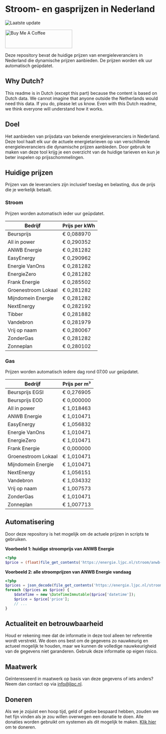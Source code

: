 # Stroom- en gasprijzen in Nederland

![Laatste update](https://img.shields.io/badge/laatste%20update-2023--07--29%2004%3A00%20CET-brightgreen)

<a href="https://www.buymeacoffee.com/Lars-" target="_blank"><img src="https://cdn.buymeacoffee.com/buttons/v2/default-orange.png" alt="Buy Me A Coffee" height="60" style="height: 60px !important;width: 217px !important;" ></a>

Deze repository bevat de huidige prijzen van energieleveranciers in Nederland die dynamische prijzen aanbieden. De prijzen worden elk uur automatisch geüpdatet.

## Why Dutch?

This readme is in Dutch (except this part) because the content is based on Dutch data. We cannot imagine that anyone outside the Netherlands would need this data. If you do, please let us know. Even with this Dutch readme, we think
everyone will understand how it works.

## Doel

Het aanbieden van prijsdata van bekende energieleveranciers in Nederland. Deze tool haalt elk uur de actuele energietarieven op van verschillende energieleveranciers die dynamische prijzen aanbieden. Door gebruik te maken van deze tool
krijg je een overzicht van de huidige tarieven en kun je beter inspelen op prijsschommelingen.

## Huidige prijzen

Prijzen van de leveranciers zijn inclusief toeslag en belasting, dus de prijs die je werkelijk betaalt.

### Stroom

Prijzen worden automatisch ieder uur geüpdatet.

 Bedrijf | Prijs per kWh 
---------|---------------
Beursprijs | € 0,088970
All in power | € 0,290352
ANWB Energie | € 0,281282
EasyEnergy | € 0,290962
Energie VanOns | € 0,281282
EnergieZero | € 0,281282
Frank Energie | € 0,285502
Groenestroom Lokaal | € 0,281282
Mijndomein Energie | € 0,281282
NextEnergy | € 0,282192
Tibber | € 0,281882
Vandebron | € 0,281979
Vrij op naam | € 0,280067
ZonderGas | € 0,281282
Zonneplan | € 0,280102


### Gas

Prijzen worden automatisch iedere dag rond 07.00 uur geüpdatet.

 Bedrijf | Prijs per m³ 
---------|--------------
Beursprijs EGSI | € 0,276905
Beursprijs EOD | € 0,000000
All in power | € 1,018463
ANWB Energie | € 1,010471
EasyEnergy | € 1,056832
Energie VanOns | € 1,010471
EnergieZero | € 1,010471
Frank Energie | € 0,000000
Groenestroom Lokaal | € 1,010471
Mijndomein Energie | € 1,010471
NextEnergy | € 1,056151
Vandebron | € 1,034332
Vrij op naam | € 1,007573
ZonderGas | € 1,010471
Zonneplan | € 1,007713


## Automatisering

Door deze repository is het mogelijk om de actuele prijzen in scripts te gebruiken.

**Voorbeeld 1: huidige stroomprijs van ANWB Energie**

```php
<?php
$price = (float)file_get_contents('https://energie.ljpc.nl/stroom/anwb-energie-nu.txt');

```

**Voorbeeld 2: alle stroomprijzen van ANWB Energie vandaag**

```php
<?php
$prices = json_decode(file_get_contents('https://energie.ljpc.nl/stroom/all-in-power-vandaag.json'),true);
foreach ($prices as $price) {
    $dateTime = new \DateTimeImmutable($price['datetime']);
    $price = $price['price'];
    // ...
}
```

## Actualiteit en betrouwbaarheid

Houd er rekening mee dat de informatie in deze tool alleen ter referentie wordt verstrekt. We doen ons best om de gegevens zo nauwkeurig en actueel mogelijk te houden, maar we kunnen de volledige nauwkeurigheid van de gegevens niet
garanderen. Gebruik deze informatie op eigen risico.

## Maatwerk

Geïnteresseerd in maatwerk op basis van deze gegevens of iets anders? Neem dan contact op
via [info@ljpc.nl](mailto:info@ljpc.nl?subject=Energie%20prijzen).

## Doneren

Als we je zojuist een hoop tijd, geld of gedoe bespaard hebben, zouden we het fijn vinden als je zou willen overwegen een
donatie te doen. Alle donaties worden gebruikt om systemen als dit mogelijk te
maken. [Klik hier](https://www.buymeacoffee.com/Lars-) om te doneren.

